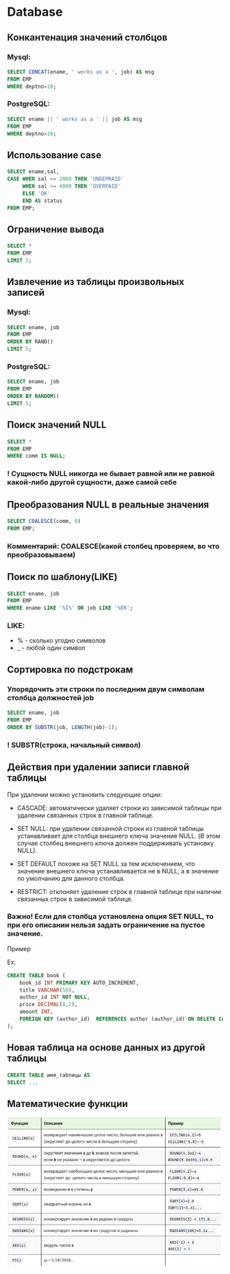 # Database 

## Конкантенация значений столбцов

### Mysql:

```sql
SELECT CONCAT(ename, ' works as a ', job) AS msg
FROM EMP
WHERE deptno=10;
```

### PostgreSQL:

```sql
SELECT ename || ' works as a ' || job AS msg
FROM EMP
WHERE deptno=10;
```

## Использование case

```sql 
SELECT ename,sal, 
CASE WHEN sal <= 2000 THEN 'UNDEPRAID'
     WHEN sal >= 4000 THEN 'OVERPAID'
     ELSE 'OK'
     END AS status
FROM EMP;
```

## Ограничение вывода 

```sql
SELECT *
FROM EMP
LIMIT 5;
```

## Извлечение из таблицы произвольных записей

### Mysql:

```sql 
SELECT ename, job
FROM EMP
ORDER BY RAND() 
LIMIT 5;
```

### PostgreSQL:

```sql 
SELECT ename, job
FROM EMP
ORDER BY RANDOM() 
LIMIT 5;
```

## Поиск значений NULL

```sql
SELECT * 
FROM EMP
WHERE comm IS NULL;
```

### ! Сущность NULL никогда не бывает равной или не равной какой-либо другой сущности, даже самой себе


## Преобразования NULL в реальные значения

```sql
SELECT COALESCE(comm, 0) 
FROM EMP;
```

### Комментарий: COALESCE(какой столбец проверяем, во что преобразовываем)

## Поиск по шаблону(LIKE)

```sql
SELECT ename, job
FROM EMP
WHERE ename LIKE '%I%' OR job LIKE '%ER';
```

### LIKE:
- % - сколько угодно символов 
- _ - любой один символ

## Сортировка по подстрокам 

### Упорядочить эти строки по последним двум символам столбца должностей job

```sql
SELECT ename, job
FROM EMP
ORDER BY SUBSTR(job, LENGTH(job)-1);
```

### ! SUBSTR(строка, начальный символ)

## Действия при удалении записи главной таблицы

При удалении можно установить следующие опции:

- CASCADE: автоматически удаляет строки из зависимой таблицы при удалении  связанных строк в главной таблице.

- SET NULL: при удалении  связанной строки из главной таблицы устанавливает для столбца внешнего ключа значение NULL. (В этом случае столбец внешнего ключа должен поддерживать установку NULL).

- SET DEFAULT похоже на SET NULL за тем исключением, что значение  внешнего ключа устанавливается не в NULL, а в значение по умолчанию для данного столбца.

- RESTRICT: отклоняет удаление строк в главной таблице при наличии связанных строк в зависимой таблице.

### Важно! Если для столбца установлена опция SET NULL, то при его описании нельзя задать ограничение на пустое значение.

Пример

Ex:

```sql
CREATE TABLE book (
    book_id INT PRIMARY KEY AUTO_INCREMENT, 
    title VARCHAR(50), 
    author_id INT NOT NULL, 
    price DECIMAL(8,2), 
    amount INT, 
    FOREIGN KEY (author_id)  REFERENCES author (author_id) ON DELETE CASCADE
);
```

## Новая таблица на основе данных из другой таблицы

```sql
CREATE TABLE имя_таблицы AS
SELECT ...
```

## Математические функции 

![math_function](/images/math_sql.png)